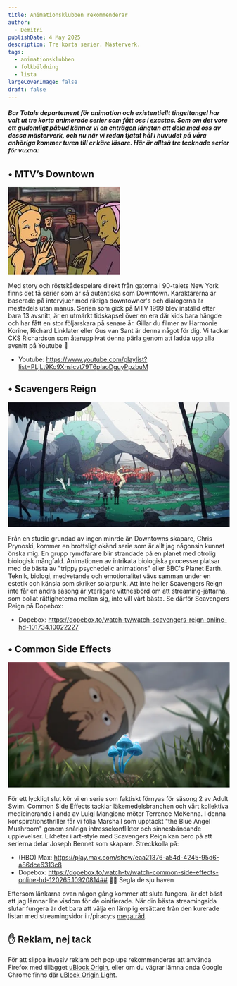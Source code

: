 ```yaml
---
title: Animationsklubben rekommenderar
author:
  - Demitri
publishDate: 4 May 2025
description: Tre korta serier. Mästerverk.
tags:
  - animationsklubben
  - folkbildning
  - lista
largeCoverImage: false
draft: false
---
```

###### **Bar Totals departement för animation och existentiellt tingeltangel har valt ut tre korta animerade serier som fått oss i exastas. Som om det vore ett gudomligt påbud känner vi en enträgen längtan att dela med oss av dessa mästerverk, och nu när vi redan tjatat hål i huvudet på våra anhöriga kommer turen till er käre läsare. Här är alltså tre tecknade serier för vuxna:**

## • MTV’s Downtown

![MTV's Downtown](src/assets/downtown.jpeg)

Med story och röstskådespelare direkt från gatorna i 90-talets New York finns det få serier som är så autentiska som Downtown. Karaktärerna är baserade på intervjuer med riktiga downtowner's och dialogerna är mestadels utan manus. Serien som gick på MTV 1999 blev inställd efter bara 13 avsnitt, är en utmärkt tidskapsel över en era där kids bara hängde och har fått en stor följarskara på senare år. Gillar du filmer av Harmonie Korine, Richard Linklater eller Gus van Sant är denna något för dig. Vi tackar CKS Richardson som återupplivat denna pärla genom att ladda upp alla avsnitt på Youtube 🙏

* Youtube: https://www.youtube.com/playlist?list=PLjLt9Ko9Xnsicvt79T6plaoDguyPpzbuM

## • Scavengers Reign

![Scavengers Reign](src/assets/sr2.jpeg)

Från en studio grundad av ingen minrde än Downtowns skapare, Chris Prynoski, kommer en brottsligt okänd serie som är allt jag någonsin kunnat önska mig. En grupp rymdfarare blir strandade på en planet med otrolig biologisk mångfald. Animationen av intrikata biologiska processer platsar med de bästa av "trippy psychedelic animations" eller BBC's Planet Earth. Teknik, biologi, medvetande och emotionalitet vävs samman under en estetik och känsla som skriker solarpunk. Att inte heller Scavengers Reign inte får en andra säsong är yterligare vittnesbörd om att streaming-jättarna, som bollat rättigheterna mellan sig, inte vill vårt bästa. Se därför Scavengers Reign på Dopebox:

* Dopebox: https://dopebox.to/watch-tv/watch-scavengers-reign-online-hd-101734.10022227

## • Common Side Effects

![Common Side Effects](src/assets/blue-angel.webp)

För ett lyckligt slut kör vi en serie som faktiskt förnyas för säsong 2 av Adult Swim. Common Side Effects tacklar läkemedelsbranchen och vårt kollektiva medicinerande i anda av Luigi Mangione möter Terrence McKenna. I denna konspirationsthriller får vi följa Marshall som upptäckt "the Blue Angel Mushroom" genom snåriga intressekonflikter och sinnesbändande upplevelser. Likheter i art-style med Scavengers Reign kan bero på att serierna delar Joseph Bennet som skapare. Streckkolla på:

* (HBO) Max: https://play.max.com/show/eaa21376-a54d-4245-95d6-a86dce6313c8
* Dopebox: https://dopebox.to/watch-tv/watch-common-side-effects-online-hd-120265.10920814## 🏴‍☠️ Segla de sju haven

Eftersom länkarna ovan någon gång kommer att sluta fungera, är det bäst att jag lämnar lite visdom för de oinitierade. När din bästa streamingsida slutar fungera är det bara att välja en lämplig ersättare från den kurerade listan med streamingsidor i r/piracy:s [megatråd](https://www.reddit.com/r/Piracy/wiki/megathread/movies_and_tv/#wiki_.D83D.DCD1_.279C_streaming).

## ✋ Reklam, nej tack

För att slippa invasiv reklam och pop ups rekommenderas att använda Firefox med tillägget [uBlock Origin](https://addons.mozilla.org/en-US/firefox/addon/ublock-origin/), eller om du vägrar lämna onda Google Chrome finns där [uBlock Origin Light](https://chromewebstore.google.com/detail/ublock-origin-lite/ddkjiahejlhfcafbddmgiahcphecmpfh?pli=1).
